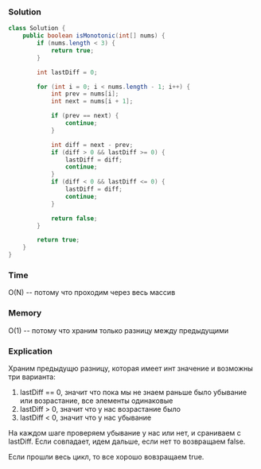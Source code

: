 ### Solution
```java
class Solution {
    public boolean isMonotonic(int[] nums) {
        if (nums.length < 3) {
            return true;
        }

        int lastDiff = 0;

        for (int i = 0; i < nums.length - 1; i++) {
            int prev = nums[i]; 
            int next = nums[i + 1]; 

            if (prev == next) {
                continue;
            }

            int diff = next - prev; 
            if (diff > 0 && lastDiff >= 0) {
                lastDiff = diff;
                continue;
            }
            if (diff < 0 && lastDiff <= 0) {
                lastDiff = diff;
                continue;
            }

            return false;
        }

        return true;
    }
} 
```

### Time
O(N) -- потому что проходим через весь массив
### Memory
O(1) -- потому что храним только разницу между предыдущими
### Explication
Храним предыдущю разницу, которая имеет инт значение и возможны три варианта:
1) lastDiff == 0, значит что пока мы не знаем раньше было убывание или возрастание, все элементы одинаковые
2) lastDiff > 0, значит что у нас возрастание было
3) lastDiff < 0, значит что у нас убывание

На каждом шаге проверяем убывание у нас или нет, и сраниваем с lastDiff. Если совпадает, идем дальше, 
если нет то возвращаем false.

Если прошли весь цикл, то все хорошо вовзращаем true.